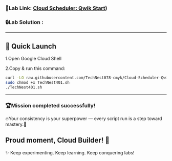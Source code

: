 ###  🎯Lab Link: [Cloud Scheduler: Qwik Start](https://www.cloudskillsboost.google/games/6482/labs/40742))


### 🔒Lab Solution :
---

## 🚀 Quick Launch
1.Open Google Cloud Shell

2.Copy & run this command:

```bash
curl -LO raw.githubusercontent.com/TechNest078-cmyk/Cloud-Scheduler-Qwik-Start/main/TechNest401.sh
sudo chmod +x TechNest401.sh
./TechNest401.sh

```
---

### 🏆Mission completed successfully! 
🔥Your consistency is your superpower — every script run is a step toward mastery.🌟  

   Proud moment, Cloud Builder! 🎊  
---

✨ Keep experimenting. Keep learning. Keep conquering labs!  
